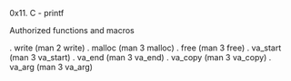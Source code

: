 0x11. C - printf

Authorized functions and macros

. write (man 2 write)
. malloc (man 3 malloc)
. free (man 3 free)
. va_start (man 3 va_start)
. va_end (man 3 va_end)
. va_copy (man 3 va_copy)
. va_arg (man 3 va_arg)
